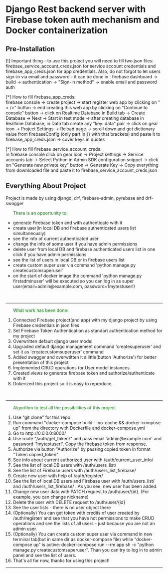 # Django Rest backend server with Firebase token auth mechanism and Docker containerization
<h2>Pre-Installation</h2>
<p>[!] Important thing - to use this project you will need to fill two json files: firebase_service_account_creds.json for service account credentials and firebase_app_creds.json for app credentials. Also, do not forgot to let users sign-in via email and password - it can be done in : firebase dashboard -> build -> authentication -> "Sign-in method" -> enable email and password auth</p>
<p>[*] How to fill firebase_app_creds:<br> firebase console -> create project -> start register web app by clicking on "< />" button -> end creating this web app by clicking on "Continue to console" button -> click on Realtime Database in Build tab -> Create Database -> Next -> Start in test mode -> after creating database in Realtime Database, in Data tab create any "key: data" pair -> click on gear icon -> Project Settings -> Reload page -> scroll down and get dictionary value from firebaseConfig (only part in {} with that brackets) and paste it to firebase_app_creds.json -> cover keys in quotes</p>
<p>[*] How to fill firebase_service_account_creds:<br> in firebase console click on gear icon -> Project settings -> Service accounts tab -> Select Python in Admin SDK configuration snippet -> click on "Generate new private key" button -> Generate Key -> Copy everything from downloaded file and paste it to firebase_service_account_creds.json</p>
<h2>Everything About Project</h2>
<p>Project is made by using django, drf, firebase-admin, pyrebase and drf-swagger</p>
<ul><p style="color: green">There is an opportunity to:</p>
    <li>generate Firebase token and  with authenticate with it</li>
    <li>create user(in local DB and firebase authenticated users list simultaneously)</li>
    <li>see the info of current authenticated user</li>
    <li>change the info of some user if you have admin permissions</li>
    <li>delete user from local DB and firebase authenticated users list in one click if you have admin permissions</li>
    <li>see the list of users in local DB or in firebase users list</li>
    <li>create custom super user via command 'python manage.py createcustomsuperuser'</li>
    <li>on the start of docker image the command 'python manage.py firstadminuser' will be executed so you can log in as super user(email=admin@example.com, password=1mytestuser!)</li>
</ul>
<br><hr>
<ol type="1"><p style="color: green">What work has been done:</p>
    <li>Connected Firebase project(and app) with my django project by using Firebase credentials in json files</li>
    <li>Set Firebase Token Authentication as standart authentication method for my project</li>
    <li>Overwritten default django user model</li>
    <li>Upgraded default django management command 'createsuperuser' and set it as 'createcustomsuperuser' command</li>
    <li>Added swagger and overwtitten it a little(button 'Authorize') for better presentation of this project</li>
    <li>Implemented CRUD operations for User model instances</li>
    <li>Created views to generate firebase token and authorize/authenticate with it</li>
    <li>Dokerized this project so it is easy to reproduce.</li>
</ol>
<br><hr>
<ol type="1"><p style="color: green">Algorithm to test all the possibilities of this project</p>
    <li>Use "git clone" for this repo</li>
    <li>Run command "docker-compose build --no-cache && docker-compose up" from the directory with Dockerfile and docker-compose.yml</li>
    <li>Go to http://0.0.0.0:8000/</li>
    <li>Use route "/auth/get_token/" and pass email 'admin@example.com' and password '1mytestuser!'. Copy the firebase token from response.</li>
    <li>Authorize via button "Authorize" by passing copied token in format "Token copied_token"</li>
    <li>See info about current authorized user with /auth/current_user_info/ </li>
    <li>See the list of local DB users with /auth/users_list/ </li>
    <li>See the list of Firebase users with /auth/users_list_firebase/ </li>
    <li>Create new user with help of /auth/register/ </li>
    <li>See the list of local DB users and Firebase user with /auth/users_list/ and /auth/users_list_firebase/ . As you see, new user has been added.</li>
    <li>Change new user data  with PATCH request to /auth/user/{id}. (For example, you can change nickname)</li>
    <li>Delete the user with DELETE request to /auth/user/{id} </li>
    <li>See the user lists - there is no user object there</li>
    <li>(Optionally) You can get token with credits of user created by /auth/register/  and see that you have not permissions to make CRUD operations and see the lists of all users - just because you are not an admin user.</li>
    <li>(Optionally) You can create custom super user via command in new terminal tab(but in same dir as docker-compose file) while "docker-compose up" is active: docker-compose run --rm app sh -c "python manage.py createcustomsuperuser". Than you can try to log in to admin panel and see the list of users.</li>
    <li> That's all for now, thanks for using this project!</li>
</ol>
<hr>
